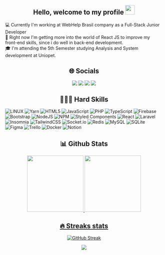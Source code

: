 

   
   <h2 align="center">Hello, welcome to my profile
  <img height="30" src= https://camo.githubusercontent.com/e8e7b06ecf583bc040eb60e44eb5b8e0ecc5421320a92929ce21522dbc34c891/68747470733a2f2f6d656469612e67697068792e636f6d2f6d656469612f6876524a434c467a6361737252346961377a2f67697068792e676966 >
  </h2>
   
💻 Currently I'm working at WebHelp Brasil company as a Full-Stack Junior Developer<br>🌱 Right now I'm getting more into the world of React JS to improve my front-end skills, since i do well in back-end development.<br>
🎓 I'm attending the 5th Semester studying Analysis and System development at Uniopet.<br>


 <h2 align="center">🌐 Socials </h2>
  <div align="center">
  <a href="https://www.instagram.com/thiagoojtds/" target="_blank"><img src="https://img.shields.io/badge/-Instagram-%23E4405F?style=for-the-badge&logo=instagram&logoColor=white" target="_blank"></a>
 <a href="" target="_blank"><img src="https://img.shields.io/badge/Discord-7289DA?style=for-the-badge&logo=discord&logoColor=white" target="_blank"></a> 
  <a href = "mailto:thiagoojtds@gmail.com"><img src="https://img.shields.io/badge/-Gmail-%23333?style=for-the-badge&logo=gmail&logoColor=white" target="_blank"></a>
  <a href="https://www.linkedin.com/in/thiagoojtds/" target="_blank"><img src="https://img.shields.io/badge/-LinkedIn-%230077B5?style=for-the-badge&logo=linkedin&logoColor=white" target="_blank"></a> 
  </div>



<h2 align="center">👨🏻‍💻 Hard Skills </h2>


![LINUX](https://img.shields.io/badge/Linux-FCC624?style=flat&logo=linux&logoColor=black) ![Yarn](https://img.shields.io/badge/yarn-%232C8EBB.svg?style=flat&logo=yarn&logoColor=white) ![HTML5](https://img.shields.io/badge/html5-%23E34F26.svg?style=flat&logo=html5&logoColor=white) ![JavaScript](https://img.shields.io/badge/javascript-%23323330.svg?style=flat&logo=javascript&logoColor=%23F7DF1E) ![PHP](https://img.shields.io/badge/php-%23777BB4.svg?style=flat&logo=php&logoColor=white) ![TypeScript](https://img.shields.io/badge/typescript-%23007ACC.svg?style=flat&logo=typescript&logoColor=white) ![Firebase](https://img.shields.io/badge/firebase-%23039BE5.svg?style=flat&logo=firebase) ![Bootstrap](https://img.shields.io/badge/bootstrap-%23563D7C.svg?style=flat&logo=bootstrap&logoColor=white) ![NodeJS](https://img.shields.io/badge/node.js-6DA55F?style=flat&logo=node.js&logoColor=white) ![NPM](https://img.shields.io/badge/NPM-%23000000.svg?style=flat&logo=npm&logoColor=white) ![Styled Components](https://img.shields.io/badge/styled--components-DB7093?style=flat&logo=styled-components&logoColor=white) ![React](https://img.shields.io/badge/react-%2320232a.svg?style=flat&logo=react&logoColor=%2361DAFB) ![Laravel](https://img.shields.io/badge/laravel-%23FF2D20.svg?style=flat&logo=laravel&logoColor=white) ![Insomnia](https://img.shields.io/badge/Insomnia-black?style=flat&logo=insomnia&logoColor=5849BE) ![TailwindCSS](https://img.shields.io/badge/tailwindcss-%2338B2AC.svg?style=flat&logo=tailwind-css&logoColor=white) ![Socket.io](https://img.shields.io/badge/Socket.io-black?style=flat&logo=socket.io&badgeColor=010101) ![Redis](https://img.shields.io/badge/redis-%23DD0031.svg?style=flat&logo=redis&logoColor=white) ![MySQL](https://img.shields.io/badge/mysql-%2300f.svg?style=flat&logo=mysql&logoColor=white) ![SQLite](https://img.shields.io/badge/sqlite-%2307405e.svg?style=flat&logo=sqlite&logoColor=white) 	![Figma](https://img.shields.io/badge/figma-%23F24E1E.svg?style=flat&logo=figma&logoColor=white) ![Trello](https://img.shields.io/badge/Trello-%23026AA7.svg?style=flat&logo=Trello&logoColor=white) ![Docker](https://img.shields.io/badge/docker-%230db7ed.svg?style=flat&logo=docker&logoColor=white) ![Notion](https://img.shields.io/badge/Notion-%23000000.svg?style=flat&logo=notion&logoColor=white)

 
<h2 align="center">📊 Github Stats </h2>
   
<div align="center" style="justify-content: space-between">
  <a href="https://github.com/Thiagoojtds">
  <img height="180em" src="https://github-readme-stats.vercel.app/api?username=Thiagoojtds&show_icons=true&theme=github_dark&include_all_commits=true&count_private=true"/>   
     
  <img height="180em" src="https://github-readme-stats.vercel.app/api/top-langs/?username=thiagoojtds&theme=github_dark&hide_border=false&include_all_commits=true&count_private=false&layout=compact"/>
</div>

<h2 align="center">🔥 Streaks stats </h2>

  
 <div align="center">
        
[![GitHub Streak](http://github-readme-streak-stats.herokuapp.com?user=Thiagoojtds&theme=github-dark-blue&date_format=M%20j%5B%2C%20Y%5D)](https://git.io/streak-stats)

    
[![](https://visitcount.itsvg.in/api?id=thiagoojtds&icon=0&color=6)](https://visitcount.itsvg.in)




